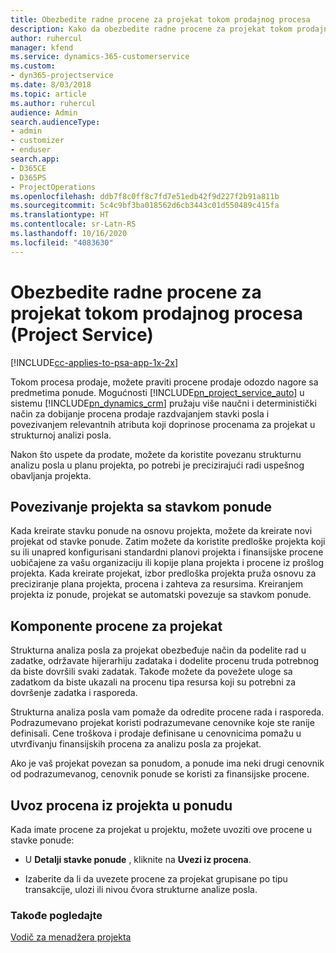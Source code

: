 ```yaml
---
title: Obezbedite radne procene za projekat tokom prodajnog procesa
description: Kako da obezbedite radne procene za projekat tokom prodajnog procesa u aplikaciji Project Service
author: ruhercul
manager: kfend
ms.service: dynamics-365-customerservice
ms.custom:
- dyn365-projectservice
ms.date: 8/03/2018
ms.topic: article
ms.author: ruhercul
audience: Admin
search.audienceType:
- admin
- customizer
- enduser
search.app:
- D365CE
- D365PS
- ProjectOperations
ms.openlocfilehash: ddb7f8c0ff8c7fd7e51edb42f9d227f2b91a811b
ms.sourcegitcommit: 5c4c9bf3ba018562d6cb3443c01d550489c415fa
ms.translationtype: HT
ms.contentlocale: sr-Latn-RS
ms.lasthandoff: 10/16/2020
ms.locfileid: "4083630"
---
```

# <a name="provide-work-estimates-for-a-project-during-the-sales-process-project-service"></a>Obezbedite radne procene za projekat tokom prodajnog procesa (Project Service)

[!INCLUDE[cc-applies-to-psa-app-1x-2x](../includes/cc-applies-to-psa-app-1x-2x.md)]

Tokom procesa prodaje, možete praviti procene prodaje odozdo nagore sa predmetima ponude. Mogućnosti [!INCLUDE[pn_project_service_auto](../includes/pn-project-service-auto.md)] u sistemu [!INCLUDE[pn_dynamics_crm](../includes/pn-dynamics-crm.md)] pružaju više naučni i deterministički način za dobijanje procena prodaje razdvajanjem stavki posla i povezivanjem relevantnih atributa koji doprinose procenama za projekat u strukturnoj analizi posla.  
  
 Nakon što uspete da prodate, možete da koristite povezanu strukturnu analizu posla u planu projekta, po potrebi je precizirajući radi uspešnog obavljanja projekta.  
  
## <a name="link-a-project-to-a-quote-line"></a>Povezivanje projekta sa stavkom ponude  
 Kada kreirate stavku ponude na osnovu projekta, možete da kreirate novi projekat od stavke ponude. Zatim možete da koristite predloške projekta koji su ili unapred konfigurisani standardni planovi projekta i finansijske procene uobičajene za vašu organizaciju ili kopije plana projekta i procene iz prošlog projekta. Kada kreirate projekat, izbor predloška projekta pruža osnovu za preciziranje plana projekta, procena i zahteva za resursima. Kreiranjem projekta iz ponude, projekat se automatski povezuje sa stavkom ponude.  
  
## <a name="project-estimate-components"></a>Komponente procene za projekat  
 Strukturna analiza posla za projekat obezbeđuje način da podelite rad u zadatke, održavate hijerarhiju zadataka i dodelite procenu truda potrebnog da biste dovršili svaki zadatak. Takođe možete da povežete uloge sa zadatkom da biste ukazali na procenu tipa resursa koji su potrebni za dovršenje zadatka i rasporeda.  
  
 Strukturna analiza posla vam pomaže da odredite procene rada i rasporeda. Podrazumevano projekat koristi podrazumevane cenovnike koje ste ranije definisali. Cene troškova i prodaje definisane u cenovnicima pomažu u utvrđivanju finansijskih procena za analizu posla za projekat.  
  
 Ako je vaš projekat povezan sa ponudom, a ponude ima neki drugi cenovnik od podrazumevanog, cenovnik ponude se koristi za finansijske procene.  
  
## <a name="import-estimates-from-a-project-into-a-quote"></a>Uvoz procena iz projekta u ponudu  
 Kada imate procene za projekat u projektu, možete uvoziti ove procene u stavke ponude:  
  
-   U **Detalji stavke ponude** , kliknite na **Uvezi iz procena**. 

-   Izaberite da li da uvezete procene za projekat grupisane po tipu transakcije, ulozi ili nivou čvora strukturne analize posla.  
  
### <a name="see-also"></a>Takođe pogledajte  
 [Vodič za menadžera projekta](../psa/project-manager-guide.md)

